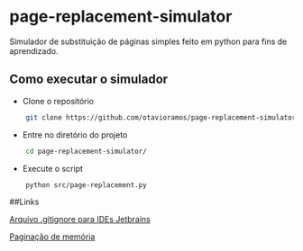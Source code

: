 # page-replacement-simulator
Simulador de substituição de páginas simples feito em python para fins de aprendizado.

## Como executar o simulador

* Clone o repositório
```bash
    git clone https://github.com/otavioramos/page-replacement-simulator.git
```
* Entre no diretório do projeto

```bash
    cd page-replacement-simulator/
```

* Execute o script

```bash
    python src/page-replacement.py
```

##Links

[Arquivo .gitignore para IDEs Jetbrains](https://github.com/github/gitignore/blob/master/Global/JetBrains.gitignore)

[Paginação de memória](https://en.wikipedia.org/wiki/Paging#:~:text=In%20computer%20operating%20systems%2C%20paging,same%2Dsize%20blocks%20called%20pages.)